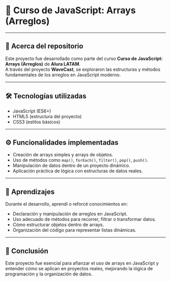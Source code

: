 # 📌 Curso de JavaScript: Arrays (Arreglos)

---

## 📂 Acerca del repositorio

Este proyecto fue desarrollado como parte del curso **Curso de JavaScript: Arrays (Arreglos)** de **Alura LATAM**.  
A través del proyecto **WaveCast**, se exploraron las estructuras y métodos fundamentales de los arreglos en JavaScript moderno.

---

## 🛠️ Tecnologías utilizadas

- JavaScript (ES6+)
- HTML5 (estructura del proyecto)
- CSS3 (estilos básicos)

---

## ⚙️ Funcionalidades implementadas

- Creación de arrays simples y arrays de objetos.  
- Uso de métodos como `map()`, `forEach()`, `filter()`, `pop()`, `push()`.  
- Manipulación de datos dentro de un proyecto dinámico.  
- Aplicación práctica de lógica con estructuras de datos reales.

---

## 🚀 Aprendizajes

Durante el desarrollo, aprendí o reforcé conocimientos en:

- Declaración y manipulación de arreglos en JavaScript.  
- Uso adecuado de métodos para recorrer, filtrar o transformar datos.  
- Cómo estructurar objetos dentro de arrays.  
- Organización del código para representar listas dinámicas.

---

## 🎯 Conclusión

Este proyecto fue esencial para afianzar el uso de arrays en JavaScript y entender cómo se aplican en proyectos reales, mejorando la lógica de programación y la organización de datos.

